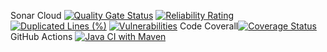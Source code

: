 Sonar Cloud [![Quality Gate Status](https://sonarcloud.io/api/project_badges/measure?project=ALIASAD2710_employee_management_system&metric=alert_status)](https://sonarcloud.io/summary/new_code?id=ALIASAD2710_employee_management_system)
[![Reliability Rating](https://sonarcloud.io/api/project_badges/measure?project=ALIASAD2710_employee_management_system&metric=reliability_rating)](https://sonarcloud.io/summary/new_code?id=ALIASAD2710_employee_management_system)
[![Duplicated Lines (%)](https://sonarcloud.io/api/project_badges/measure?project=ALIASAD2710_employee_management_system&metric=duplicated_lines_density)](https://sonarcloud.io/summary/new_code?id=ALIASAD2710_employee_management_system)
[![Vulnerabilities](https://sonarcloud.io/api/project_badges/measure?project=ALIASAD2710_employee_management_system&metric=vulnerabilities)](https://sonarcloud.io/summary/new_code?id=ALIASAD2710_employee_management_system)
Code Coverall[![Coverage Status](https://coveralls.io/repos/github/ALIASAD2710/employee_management_system/badge.svg?branch=main)](https://coveralls.io/github/ALIASAD2710/employee_management_system?branch=main)
GitHub Actions [![Java CI with Maven](https://github.com/ALIASAD2710/employee_management_system/actions/workflows/maven-publish.yml/badge.svg)](https://github.com/ALIASAD2710/employee_management_system/actions/workflows/maven-publish.yml)
